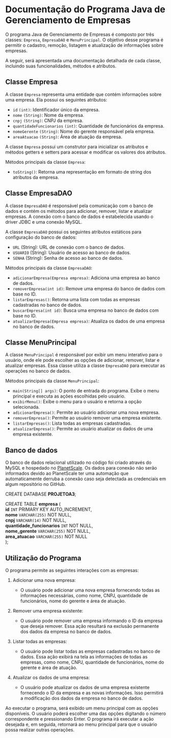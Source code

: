 # Documentação do Programa Java de Gerenciamento de Empresas

O programa Java de Gerenciamento de Empresas é composto por três classes: `Empresa`, `EmpresaDAO` e `MenuPrincipal`. O objetivo desse programa é permitir o cadastro, remoção, listagem e atualização de informações sobre empresas.

A seguir, será apresentada uma documentação detalhada de cada classe, incluindo suas funcionalidades, métodos e atributos.

## Classe Empresa

A classe `Empresa` representa uma entidade que contém informações sobre uma empresa. Ela possui os seguintes atributos:

- `id` `(int)`: Identificador único da empresa.
- `nome` `(String)`: Nome da empresa.
- `cnpj` `(String)`: CNPJ da empresa.
- `quantidadeFuncionarios` `(int)`: Quantidade de funcionários da empresa.
- `nomeGerente` `(String)`: Nome do gerente responsável pela empresa.
- `areaAtuacao` `(String)`: Área de atuação da empresa.

A classe `Empresa` possui um construtor para inicializar os atributos e métodos getters e setters para acessar e modificar os valores dos atributos.

Métodos principais da classe `Empresa`:

- `toString()`: Retorna uma representação em formato de string dos atributos da empresa.

## Classe EmpresaDAO

A classe `EmpresaDAO` é responsável pela comunicação com o banco de dados e contém os métodos para adicionar, remover, listar e atualizar empresas. A conexão com o banco de dados é estabelecida usando o driver JDBC e uma conexão MySQL.

A classe `EmpresaDAO` possui os seguintes atributos estáticos para configuração do banco de dados:

- `URL` (String): URL de conexão com o banco de dados.
- `USUARIO` (String): Usuário de acesso ao banco de dados.
- `SENHA` (String): Senha de acesso ao banco de dados.

Métodos principais da classe `EmpresaDAO`:

- `adicionarEmpresa(Empresa empresa)`: Adiciona uma empresa ao banco de dados.
- `removerEmpresa(int id)`: Remove uma empresa do banco de dados com base no ID.
- `listarEmpresas()`: Retorna uma lista com todas as empresas cadastradas no banco de dados.
- `buscarEmpresa(int id)`: Busca uma empresa no banco de dados com base no ID.
- `atualizarEmpresa(Empresa empresa)`: Atualiza os dados de uma empresa no banco de dados.

## Classe MenuPrincipal

A classe `MenuPrincipal` é responsável por exibir um menu interativo para o usuário, onde ele pode escolher as opções de adicionar, remover, listar e atualizar empresas. Essa classe utiliza a classe `EmpresaDAO` para executar as operações no banco de dados.

Métodos principais da classe `MenuPrincipal`:

- `main(String[] args)`: O ponto de entrada do programa. Exibe o menu principal e executa as ações escolhidas pelo usuário.
- `exibirMenu()`: Exibe o menu para o usuário e retorna a opção selecionada.
- `adicionarEmpresa()`: Permite ao usuário adicionar uma nova empresa.
- `removerEmpresa()`: Permite ao usuário remover uma empresa existente.
- `listarEmpresas()`: Lista todas as empresas cadastradas.
- `atualizarEmpresa()`: Permite ao usuário atualizar os dados de uma empresa existente.

## Banco de dados

O banco de dados relacional utilizado no código foi criado através do MySQL e hospedado no [PlanetScale](https://app.planetscale.com/). Os dados para conexão não serão informados devido ao PlanetScale ter uma automação que automaticamente derruba a conexão caso seja detectada as credenciais em algum repositório no GitHub.

CREATE DATABASE **PROJETOA3**;

CREATE TABLE **empresa** (  
**id** `INT` PRIMARY KEY AUTO_INCREMENT,  
  **nome** `VARCHAR(255)` NOT NULL,  
  **cnpj** `VARCHAR(14)` NOT NULL,  
  **quantidade_funcionarios** `INT` NOT NULL,  
  **nome_gerente** `VARCHAR(255)` NOT NULL,  
  **area_atuacao** `VARCHAR(255)` NOT NULL  
);

## Utilização do Programa

O programa permite as seguintes interações com as empresas:

1. Adicionar uma nova empresa:
   - O usuário pode adicionar uma nova empresa fornecendo todas as informações necessárias, como nome, CNPJ, quantidade de funcionários, nome do gerente e área de atuação.

2. Remover uma empresa existente:
   - O usuário pode remover uma empresa informando o ID da empresa que deseja remover. Essa ação resultará na exclusão permanente dos dados da empresa no banco de dados.

3. Listar todas as empresas:
   - O usuário pode listar todas as empresas cadastradas no banco de dados. Essa ação exibirá na tela as informações de todas as empresas, como nome, CNPJ, quantidade de funcionários, nome do gerente e área de atuação.

4. Atualizar os dados de uma empresa:
   - O usuário pode atualizar os dados de uma empresa existente fornecendo o ID da empresa e as novas informações. Isso permitirá a modificação dos dados da empresa no banco de dados.

Ao executar o programa, será exibido um menu principal com as opções disponíveis. O usuário poderá escolher uma das opções digitando o número correspondente e pressionando Enter. O programa irá executar a ação desejada e, em seguida, retornará ao menu principal para que o usuário possa realizar outras operações.
